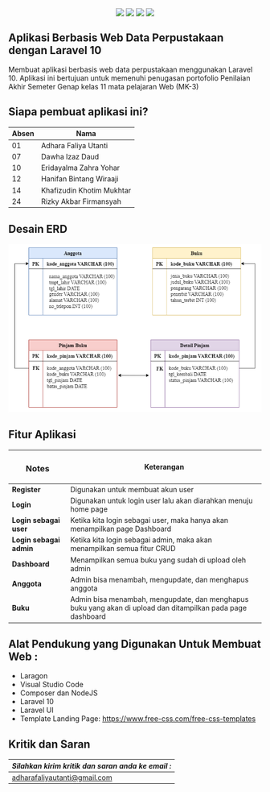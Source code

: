 <p align="center">
<img align="center" src="http://ForTheBadge.com/images/badges/built-with-love.svg"> <img align="center" src="http://ForTheBadge.com/images/badges/uses-html.svg"> <img align="center" src="http://ForTheBadge.com/images/badges/makes-people-smile.svg"> <img align="center" src="http://ForTheBadge.com/images/badges/built-by-developers.svg">
</p>

## Aplikasi Berbasis Web Data Perpustakaan dengan Laravel 10

Membuat aplikasi berbasis web data perpustakaan menggunakan Laravel 10. Aplikasi ini bertujuan untuk memenuhi penugasan portofolio Penilaian Akhir Semeter Genap kelas 11 mata pelajaran Web (MK-3)

## Siapa pembuat aplikasi ini?

| Absen  |  Nama                       |
|--------|-----------------------------|
| 01     | Adhara Faliya Utanti        |
| 07     | Dawha Izaz Daud             |
| 10     | Eridayalma Zahra Yohar      |
| 12     | Hanifan Bintang Wiraaji     |
| 14     | Khafizudin Khotim Mukhtar   |
| 24     | Rizky Akbar Firmansyah      |

## Desain ERD

<img src="public/asset/img/Design ERD.png" alt="Desain ERD">


## Fitur Aplikasi

|<h3>Notes  </h3>       |       Keterangan                                                                  |
|-----------------------|-----------------------------------------------------------------------------------|
|<b>Register            | </b>Digunakan untuk membuat akun user                                             |
|<b>Login               | </b>Digunakan untuk login user lalu akan diarahkan menuju home page               |
|<b>Login sebagai user  | </b>Ketika kita login sebagai user, maka hanya akan menampilkan page Dashboard    |
|<b>Login sebagai admin | </b>Ketika kita login sebagai admin, maka akan menampilkan semua fitur CRUD       |
|<b>Dashboard           | </b>Menampilkan semua buku yang sudah di upload oleh admin                        |
|<b>Anggota             | </b> Admin bisa menambah, mengupdate, dan menghapus anggota                       |
|<b>Buku                | </b> Admin bisa menambah, mengupdate, dan menghapus buku yang akan di upload dan ditampilkan pada page dashboard|


## Alat Pendukung yang Digunakan Untuk Membuat Web :

-   Laragon
-   Visual Studio Code
-   Composer dan NodeJS
-   Laravel 10
-   Laravel UI
-   Template Landing Page: https://www.free-css.com/free-css-templates


## Kritik dan Saran

| *_Silahkan kirim kritik dan saran anda ke email :_*  |
|------------------------------------------------------|
| adharafaliyautanti@gmail.com                              |
